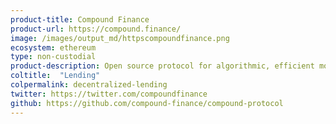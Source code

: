 ```yaml
---
product-title: Compound Finance
product-url: https://compound.finance/
image: /images/output_md/httpscompoundfinance.png
ecosystem: ethereum
type: non-custodial
product-description: Open source protocol for algorithmic, efficient money markets on the Ethereum.
coltitle:  "Lending"
colpermalink: decentralized-lending
twitter: https://twitter.com/compoundfinance
github: https://github.com/compound-finance/compound-protocol
---
```

